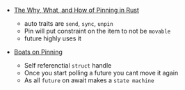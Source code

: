 - [The Why, What, and How of Pinning in Rust](https://youtu.be/DkMwYxfSYNQ)
    - auto traits are `send`, `sync`, `unpin`
    - Pin will put constraint on the item to not be `movable`
    - future highly uses it

- [Boats on Pinning](https://youtu.be/shtfSMTwKRw)
    - Self referenctial `struct` handle
    - Once you start polling a future you cant move it again
    - As all `future` on await makes a `state machine`
